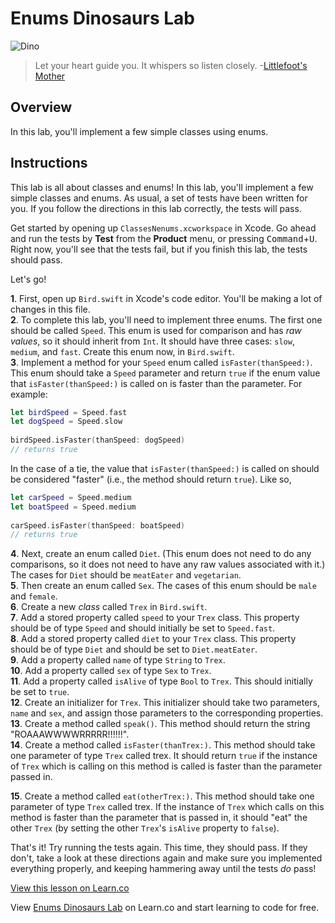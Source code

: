 # Enums Dinosaurs Lab 

![Dino](http://i.imgur.com/ukpn5w3.jpg)

> Let your heart guide you. It whispers so listen closely. -[Littlefoot's Mother](http://www.imdb.com/title/tt0095489/?ref_=ttqt_qt_tt)

## Overview

In this lab, you'll implement a few simple classes using enums. 

## Instructions

This lab is all about classes and enums! In this lab, you'll implement a few simple classes and enums. As usual, a set of tests have been written for you. If you follow the directions in this lab correctly, the tests will pass.

Get started by opening up `ClassesNenums.xcworkspace` in Xcode. Go ahead and run the tests by **Test** from the **Product** menu, or pressing <kbd>Command</kbd>+<kbd>U</kbd>. Right now, you'll see that the tests fail, but if you finish this lab, the tests should pass.

Let's go!

**1**. First, open up `Bird.swift` in Xcode's code editor. You'll be making a lot of changes in this file.  
**2**. To complete this lab, you'll need to implement three enums. The first one should be called `Speed`. This enum is used for comparison and has _raw values_, so it should inherit from `Int`. It should have three cases: `slow`, `medium`, and `fast`. Create this enum now, in `Bird.swift`.  
**3**. Implement a method for your `Speed` enum called `isFaster(thanSpeed:)`. This enum should take a `Speed` parameter and return `true` if the enum value that `isFaster(thanSpeed:)` is called on is faster than the parameter. For example:

```swift
let birdSpeed = Speed.fast
let dogSpeed = Speed.slow
        
birdSpeed.isFaster(thanSpeed: dogSpeed)
// returns true
```

In the case of a tie, the value that `isFaster(thanSpeed:)` is called on should be considered "faster" (i.e., the method should return `true`). Like so,

```swift
let carSpeed = Speed.medium
let boatSpeed = Speed.medium
        
carSpeed.isFaster(thanSpeed: boatSpeed)
// returns true
```
  
**4**. Next, create an enum called `Diet`. (This enum does not need to do any comparisons, so it does not need to have any raw values associated with it.) The cases for `Diet` should be `meatEater` and `vegetarian`.  
**5**. Then create an enum called `Sex`. The cases of this enum should be `male` and `female`.  
**6**. Create a new _class_ called `Trex` in `Bird.swift`.  
**7**. Add a stored property called `speed` to your `Trex` class. This property should be of type `Speed` and should initially be set to `Speed.fast`.  
**8**. Add a stored property called `diet` to your `Trex` class. This property should be of type `Diet` and should be set to `Diet.meatEater`.  
**9**. Add a property called `name` of type `String` to `Trex`.  
**10**. Add a property called `sex` of type `Sex` to `Trex`.  
**11**. Add a property called `isAlive` of type `Bool` to `Trex`. This should initially be set to `true`.  
**12**. Create an initializer for `Trex`. This initializer should take two parameters, `name` and `sex`, and assign those parameters to the corresponding properties.  
**13**. Create a method called `speak()`. This method should return the string "ROAAAWWWWRRRRR!!!!!!".  
**14**. Create a method called `isFaster(thanTrex:)`. This method should take one parameter of type `Trex` called trex. It should return `true` if the instance of `Trex` which is calling on this method is called is faster than the parameter passed in.

**15**. Create a method called `eat(otherTrex:)`. This method should take one parameter of type `Trex` called trex. If the instance of `Trex` which calls on this method is faster than the parameter that is passed in, it should "eat" the other `Trex` (by setting the other `Trex`'s `isAlive` property to `false`).  

That's it! Try running the tests again. This time, they should pass. If they don't, take a look at these directions again and make sure you implemented everything properly, and keeping hammering away until the tests _do_ pass!

<a href='https://learn.co/lessons/ClassesEnums' data-visibility='hidden'>View this lesson on Learn.co</a>

<p class='util--hide'>View <a href='https://learn.co/lessons/swift-classEnum-lab'>Enums Dinosaurs Lab</a> on Learn.co and start learning to code for free.</p>
